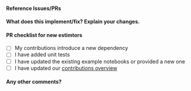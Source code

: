 <!--
Thanks for contributing a pull request! Please ensure you have taken a look at
the extension guidelines: https://github.com/alan-turing-institute/sktime/blob/master/CONTRIBUTING.md
-->

#### Reference Issues/PRs
<!--
Example: Fixes #1234. See also #3456.

Please use keywords (e.g., Fixes) to create link to the issues or pull requests
you resolved, so that they will automatically be closed when your pull request
is merged. See https://github.com/blog/1506-closing-issues-via-pull-requests
-->


#### What does this implement/fix? Explain your changes.
<!--
A clear and concise description of what you have implemented. 
-->



#### PR checklist for new estimtors 
<!--
If you contribute new estimators (classifiers, regressors, forecasters, etc), please go through the checklist below. 
-->

- [ ] My contributions introduce a new dependency
- [ ] I have added unit tests 
- [ ] I have updated the existing example notebooks or provided a new one   
- [ ] I have updated our [contributions overview](https://github.com/alan-turing-institute/sktime/blob/master/CONTRIBUTIONS.md)  

#### Any other comments?
<!--
Please be aware that we are a loose team of volunteers so patience is
necessary; assistance handling other issues is very welcome. We value
all user contributions, no matter how minor they are. If we are slow to
review, either the pull request needs some benchmarking, tinkering,
convincing, etc. or more likely the reviewers are simply busy. In either
case, we ask for your understanding during the review process.

Thanks for contributing!
-->
